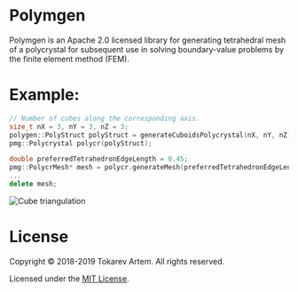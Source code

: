 # Polymgen
Polymgen is an Apache 2.0 licensed library for generating tetrahedral mesh of a polycrystal for subsequent use in solving boundary-value problems by the finite element method (FEM).
# Example:
```c++
// Number of cubes along the corresponding axis.
size_t nX = 3, nY = 3, nZ = 3;
polygen::PolyStruct polyStruct = generateCuboidsPolycrystal(nX, nY, nZ);
pmg::Polycrystal polycr(polyStruct);

double preferredTetrahedronEdgeLength = 0.45;
pmg::PolycrMesh* mesh = polycr.generateMesh(preferredTetrahedronEdgeLength);
...
delete mesh;
```
![Cube triangulation](https://github.com/Tokarevart/polycr-mesh-generator/blob/master/images/polymesh_1.png)
# License
Copyright © 2018-2019 Tokarev Artem. All rights reserved.

Licensed under the [MIT License](./LICENSE).
